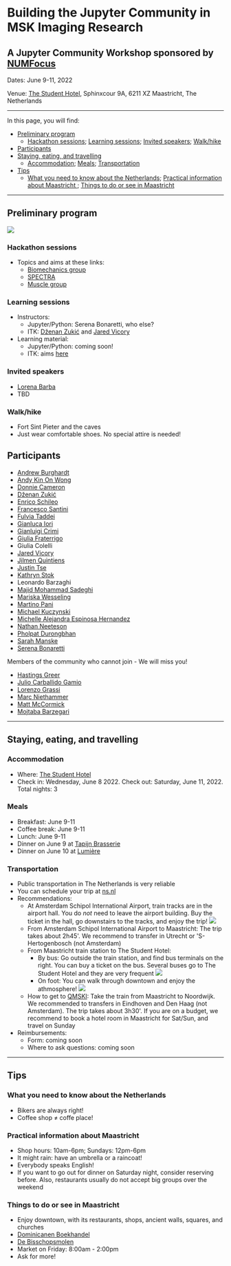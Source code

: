 # Building the Jupyter Community in MSK Imaging Research
## A Jupyter Community Workshop sponsored by [NUMFocus](https://numfocus.org/)

Dates: June 9-11, 2022

Venue: [The Student Hotel](https://www.thestudenthotel.com/maastricht/), Sphinxcour 9A, 6211 XZ Maastricht, The Netherlands 

---

In this page, you will find: 

- [Preliminary program](#Preliminary-program)  
  - [Hackathon sessions](#Hackathon-sessions); [Learning sessions](#Learning-sessions); [Invited speakers](#Invited-speakers); [Walk/hike](#Walk/hike)    
- [Participants](#Participants)  
- [Staying, eating, and travelling](Staying-eating-travelling)    
  - [Accommodation](#Accommodation); [Meals](#Meals); [Transportation](#Transportation)  
- [Tips](#Tips)   
  - [What you need to know about the Netherlands](#What-you-need-to-know-about-the-Netherlands); [Practical information about Maastricht ](#Practical-information-about-Maastricht); [Things to do or see in Maastricht](#Things-to-do-or-see-in-Maastricht)     

---

## Preliminary program

![](./figures/program_draft.png)


### Hackathon sessions

- Topics and aims at these links:
  - [Biomechanics group](./hackathons/biomech.pdf) 
  - [SPECTRA](./hackathons/spectra.pdf) 
  - [Muscle group](./hackathons/muscle.pdf) 

### Learning sessions

- Instructors:
  - Jupyter/Python: Serena Bonaretti, who else?
  - ITK: [Dženan Zukić](https://www.kitware.com/dzenan-zukic/) and [Jared Vicory](https://www.kitware.com/jared-vicory/)  
- Learning material:
  - Jupyter/Python: coming soon! 
  - ITK: aims [here](./learning/itk.pdf)

### Invited speakers
- [Lorena Barba](https://about.me/lorenabarba)
- TBD


### Walk/hike
- Fort Sint Pieter and the caves
- Just wear comfortable shoes. No special attire is needed!

## Participants
- [Andrew	Burghardt](https://profiles.ucsf.edu/andrew.burghardt)
- [Andy Kin On Wong](https://www.uhnresearch.ca/researcher/andy-kin-wong)
- [Donnie	Cameron](https://www.spierziektencentrum.nl/person/dr-donnie-cameron/)
- [Dženan	Zukić](https://www.kitware.com/dzenan-zukic/)
- [Enrico	Schileo](https://www.ior.it/en/ricerca-e-innovazione/enrico-schileo-msc-phd)
- [Francesco	Santini](https://www.francescosantini.com/wp/)
- [Fulvia	Taddei](https://www.ior.it/en/ricerca-e-innovazione/fulvia-taddei-biomedical-engineer)
- [Gianluca	Iori](https://github.com/gianthk)
- [Gianluigi	Crimi](https://www.ior.it/en/ricerca-e-innovazione/gianluigi-crimi)
- [Giulia	Fraterrigo](https://www.ior.it/en/ricerca-e-innovazione/ing-giulia-fraterrigo)
- Giulia	Colelli
- [Jared Vicory](https://www.kitware.com/jared-vicory/)
- [Jilmen	Quintiens](https://www.kuleuven.be/wieiswie/nl/person/00139075)
- [Justin	Tse](https://cumming.ucalgary.ca/labs/manske/our-team/justin-tse)
- [Kathryn	Stok](https://biomedical.eng.unimelb.edu.au/integrative-cartilage/people)
- Leonardo	Barzaghi
- [Majid	Mohammad Sadeghi](https://www.maastrichtuniversity.nl/p70077839)
- [Mariska	Wesseling](https://www.linkedin.com/in/mariska-wesseling-6230b816/?originalSubdomain=nl)
- [Martino	Pani](https://www.port.ac.uk/about-us/structure-and-governance/our-people/our-staff/martino-pani)
- [Michael	Kuczynski](https://cumming.ucalgary.ca/labs/manske/our-team/michael-kuczynski)
- [Michelle Alejandra	Espinosa Hernandez](https://www.linkedin.com/in/michelleaespinosah )
- [Nathan	Neeteson](https://www.ucalgary.ca/labs/bonelab/nathan-neeteson)
- [Pholpat	Durongbhan](https://www.linkedin.com/in/pholpatd/?originalSubdomain=au)
- [Sarah	Manske](https://cumming.ucalgary.ca/departments/radiology/profiles/sarah-manske)
- [Serena Bonaretti](https://sbonaretti.github.io/)

Members of the community who cannot join - We will miss you!
- [Hastings	Greer](https://biag.cs.unc.edu/author/hastings-greer/)
- [Julio	Carballido Gamio](https://profiles.ucdenver.edu/display/12755883)
- [Lorenzo	Grassi](https://portal.research.lu.se/en/persons/lorenzo-grassi)
- [Marc	Niethammer](https://cs.unc.edu/person/marc-niethammer/)
- [Matt	McCormick](https://www.kitware.com/matt-mccormick/)
- [Mojtaba	Barzegari](https://mbarzegary.github.io/)

---

## Staying, eating, and travelling

### Accommodation
- Where: [The Student Hotel](https://www.thestudenthotel.com/maastricht/) 
- Check in: Wednesday, June 8 2022. Check out: Saturday, June 11, 2022. Total nights: 3

### Meals
- Breakfast: June 9-11
- Coffee break: June 9-11
- Lunch: June 9-11
- Dinner on June 9 at [Tapijn Brasserie](https://www.tapijn.nl/)
- Dinner on June 10 at [Lumière](https://lumiere.nl/)

### Transportation 
- Public transportation in The Netherlands is very reliable
- You can schedule your trip at [ns.nl](https://www.ns.nl/en)
- Recommendations: 
  - At Amsterdam Schipol International Airport, train tracks are in the airport hall. You do *not* need to leave the airport building. Buy the ticket in the hall, go downstairs to the tracks, and enjoy the trip!
    ![](./figures/schipol_trains.png)
  - From Amsterdam Schipol International Airport to Maastricht: The trip takes about 2h45'. We recommend to transfer in Utrecht or 'S-Hertogenbosch (not Amsterdam) 
  - From Maastricht train station to The Student Hotel:
    - By bus: Go outside the train station, and find bus terminals on the right. You can buy a ticket on the bus. Several buses go to The Student Hotel and they are very frequent
      ![](./figures/maastricht_buses.png)   
    - On foot: You can walk through downtown and enjoy the athmosphere! 
      ![](./figures/maastricht_walking.png)  
  - How to get to [QMSKI](https://qmski.org/): Take the train from Maastricht to Noordwijk. We recommended to transfers in Eindhoven and Den Haag (not Amsterdam). The trip takes about 3h30'. If you are on a budget, we recommend to book a hotel room in Maastricht for Sat/Sun, and travel on Sunday
- Reimbursements: 
  - Form: coming soon
  - Where to ask questions: coming soon 

---
## Tips

### What you need to know about the Netherlands
- Bikers are always right! 
- Coffee shop &#8800; coffe place!

### Practical information about Maastricht 
- Shop hours: 10am-6pm; Sundays: 12pm-6pm
- It might rain: have an umbrella or a raincoat!
- Everybody speaks English!
- If you want to go out for dinner on Saturday night, consider reserving before. Also, restaurants usually do not accept big groups over the weekend

### Things to do or see in Maastricht
- Enjoy downtown, with its restaurants, shops, ancient walls, squares, and churches
- [Dominicanen Boekhandel](https://libris.nl/dominicanen)
- [De Bisschopsmolen](https://www.bisschopsmolen.nl/)
- Market on Friday: 8:00am - 2:00pm 
- Ask for more!

